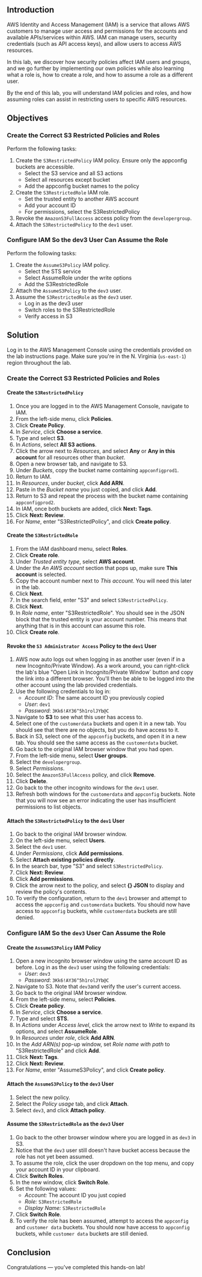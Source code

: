 ﻿
## Introduction

AWS Identity and Access Management (IAM) is a service that allows AWS customers to manage user access and permissions for the accounts and available APIs/services within AWS. IAM can manage users, security credentials (such as API access keys), and allow users to access AWS resources.

In this lab, we discover how security policies affect IAM users and groups, and we go further by implementing our own policies while also learning what a role is, how to create a role, and how to assume a role as a different user.

By the end of this lab, you will understand IAM policies and roles, and how assuming roles can assist in restricting users to specific AWS resources.

## Objectives
### Create the Correct S3 Restricted Policies and Roles
Perform the following tasks:
1.  Create the  `S3RestrictedPolicy`  IAM policy. Ensure only the appconfig buckets are accessible.
    -   Select the S3 service and all S3 actions
    -   Select all resources except bucket
    -   Add the appconfig bucket names to the policy
2.  Create the  `S3RestrictedRole`  IAM role.
    -   Set the trusted entity to another AWS account
    -   Add your account ID
    -   For permissions, select the S3RestrictedPolicy
3.  Revoke the  `AmazonS3FullAccess`  access policy from the  `developergroup`.
4.  Attach the  `S3RestrictedPolicy`  to the  `dev1`  user.

### Configure IAM So the dev3 User Can Assume the Role
Perform the following tasks:
1.  Create the  `AssumeS3Policy`  IAM policy.
    -   Select the STS service
    -   Select AssumeRole under the write options
    -   Add the S3RestrictedRole
2.  Attach the  `AssumeS3Policy`  to the  `dev3`  user.
3.  Assume the  `S3RestrictedRole`  as the  `dev3`  user.
    -   Log in as the dev3 user
    -   Switch roles to the S3RestrictedRole
    -   Verify access in S3

## Solution

Log in to the AWS Management Console using the credentials provided on the lab instructions page. Make sure you're in the N. Virginia (`us-east-1`) region throughout the lab.

### Create the Correct S3 Restricted Policies and Roles

#### Create the  `S3RestrictedPolicy`

1.  Once you are logged in to the AWS Management Console, navigate to IAM.
2.  From the left-side menu, click  **Policies**.
3.  Click  **Create Policy**.
4.  In  _Service_, click  **Choose a service**.
5.  Type and select  **S3**.
6.  In  _Actions_, select  **All S3 actions**.
7.  Click the arrow next to  _Resources_, and select  **Any**  or  **Any in this account**  for all resources other than  _bucket_.
8.  Open a new browser tab, and navigate to S3.
9.  Under  _Buckets_, copy the bucket name containing  `appconfigprod1`.
10.  Return to IAM.
11.  In  _Resources_, under  _bucket_, click  **Add ARN**.
12.  Paste in the  _Bucket name_  you just copied, and click  **Add**.
13.  Return to S3 and repeat the process with the bucket name containing  `appconfigprod2`.
14.  In IAM, once both buckets are added, click  **Next: Tags**.
15.  Click  **Next: Review**.
16.  For  _Name_, enter "S3RestrictedPolicy", and click  **Create policy**.

#### Create the  `S3RestrictedRole`

1.  From the IAM dashboard menu, select  **Roles**.
2.  Click  **Create role**.
3.  Under  _Trusted entity type_, select  **AWS account**.
4.  Under the  _An AWS account_  section that pops up, make sure  **This account**  is selected.
5.  Copy the account number next to  _This account_. You will need this later in the lab.
6.  Click  **Next**.
7.  In the search field, enter "S3" and select  `S3RestrictedPolicy`.
8.  Click  **Next**.
9.  In  _Role name_, enter "S3RestrictedRole". You should see in the JSON block that the trusted entity is your account number. This means that anything that is in this account can assume this role.
10.  Click  **Create role**.

#### Revoke the  `S3 Administrator Access`  Policy to the  `dev1`  User

1.  AWS now auto logs out when logging in as another user (even if in a new Incognito/Private Window). As a work around, you can right-click the lab's blue "Open Link in Incognito/Private Window` button and copy the link into a different browser. You'll then be able to be logged into the other account using the lab provided credentials.
2.  Use the following credentials to log in:
    -   _Account ID_: The same account ID you previously copied
    -   _User_:  `dev1`
    -   _Password_:  `3Kk6!AY36^5h1rolJYb@C`
3.  Navigate to  **S3**  to see what this user has access to.
4.  Select one of the  `customerdata`  buckets and open it in a new tab. You should see that there are no objects, but you do have access to it.
5.  Back in S3, select one of the  `appconfig`  buckets, and open it in a new tab. You should see the same access as the  `customerdata`  bucket.
6.  Go back to the original IAM browser window that you had open.
7.  From the left-side menu, select  **User groups**.
8.  Select the  `developergroup`.
9.  Select  _Permissions_.
10.  Select the  `AmazonS3FullAccess`  policy, and click  **Remove**.
11.  Click  **Delete**.
12.  Go back to the other incognito windows for the  `dev1`  user.
13.  Refresh both windows for the  `customerdata`  and  `appconfig`  buckets. Note that you will now see an error indicating the user has insufficient permissions to list objects.

#### Attach the  `S3RestrictedPolicy`  to the  `dev1`  User

1.  Go back to the original IAM browser window.
2.  On the left-side menu, select  **Users**.
3.  Select the  `dev1`  user.
4.  Under  _Permissions_, click  **Add permissions**.
5.  Select  **Attach existing policies directly**.
6.  In the search bar, type "S3" and select  `S3RestrictedPolicy`.
7.  Click  **Next: Review**.
8.  Click  **Add permissions**.
9.  Click the arrow next to the policy, and select  **{} JSON**  to display and review the policy's contents.
10.  To verify the configuration, return to the  `dev1`  browser and attempt to access the  `appconfig`  and  `customerdata`  buckets. You should now have access to  `appconfig`  buckets, while  `customerdata`  buckets are still denied.

### Configure IAM So the  `dev3`  User Can Assume the Role

#### Create the  `AssumeS3Policy`  IAM Policy

1.  Open a new incognito browser window using the same account ID as before. Log in as the  `dev3`  user using the following credentials:
    -   _User_:  `dev3`
    -   _Password_:  `3Kk6!AY36^5h1rolJYb@C`
2.  Navigate to S3. Note that  `dev3`and verify the user's current access.
3.  Go back to the original IAM browser window.
4.  From the left-side menu, select  **Policies**.
5.  Click  **Create policy**.
6.  In  _Service_, click  **Choose a service**.
7.  Type and select  **STS**.
8.  In  _Actions_  under  _Access level_, click the arrow next to  _Write_  to expand its options, and select  **AssumeRole**.
9.  In  _Resources_  under  _role_, click  **Add ARN**.
10.  In the  _Add ARN(s)_  pop-up window, set  _Role name with path_  to "S3RestrictedRole" and click  **Add**.
11.  Click  **Next: Tags**.
12.  Click  **Next: Review**.
13.  For  _Name_, enter "AssumeS3Policy", and click  **Create policy**.

#### Attach the  `AssumeS3Policy`  to the  `dev3`  User

1.  Select the new policy.
2.  Select the  _Policy usage_  tab, and click  **Attach**.
3.  Select  `dev3`, and click  **Attach policy**.

#### Assume the  `S3RestrictedRole`  as the  `dev3`  User

1.  Go back to the other browser window where you are logged in as  `dev3`  in S3.
2.  Notice that the  `dev3`  user still doesn't have bucket access because the role has not yet been assumed.
3.  To assume the role, click the user dropdown on the top menu, and copy your account ID in your clipboard.
4.  Click  **Switch Roles**.
5.  In the new window, click  **Switch Role**.
6.  Set the following values:
    -   _Account:_  The account ID you just copied
    -   _Role:_  `S3RestrictedRole`
    -   _Display Name:_  `S3RestrictedRole`
7.  Click  **Switch Role**.
8.  To verify the role has been assumed, attempt to access the  `appconfig`  and  `customer data`  buckets. You should now have access to  `appconfig`  buckets, while  `customer data`  buckets are still denied.

## Conclusion

Congratulations — you've completed this hands-on lab!
